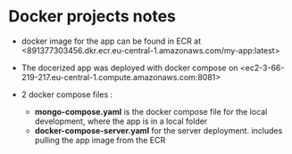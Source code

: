 # Docker projects notes

* docker image for the app can be found in ECR at <891377303456.dkr.ecr.eu-central-1.amazonaws.com/my-app:latest>


* The docerized app was deployed with docker compose on <ec2-3-66-219-217.eu-central-1.compute.amazonaws.com:8081>

* 2 docker compose files : 
    - **mongo-compose.yaml** is the docker compose file for the local development, where the app is in a local folder 
    - **docker-compose-server.yaml** for the server deployment. includes pulling the app image from the ECR 